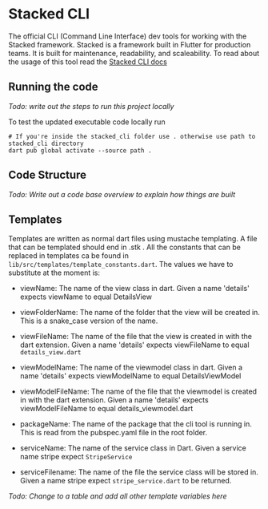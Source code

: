 # Stacked CLI

The official CLI (Command Line Interface) dev tools for working with the Stacked framework. Stacked is a framework built in Flutter for production teams. It is built for maintenance, readability, and scaleability. To read about the usage of this tool read the [Stacked CLI docs](https://stacked.filledstacks.com/docs/Ecosystem/stacked-cli/)

## Running the code

_Todo: write out the steps to run this project locally_

To test the updated executable code locally run 

```shell
# If you're inside the stacked_cli folder use . otherwise use path to stacked_cli directory
dart pub global activate --source path .
```

## Code Structure

_Todo: Write out a code base overview to explain how things are built_

## Templates

Templates are written as normal dart files using mustache templating. A file that can be templated should end in .stk . All the constants that can be replaced in templates ca be found in `lib/src/templates/template_constants.dart`. The values we have to substitute at the moment is:

- viewName: The name of the view class in dart. Given a name 'details' expects viewName to equal DetailsView

- viewFolderName: The name of the folder that the view will be created in. This is a snake_case version of the name.

- viewFileName: The name of the file that the view is created in with the dart extension. Given a name 'details' expects viewFileName to equal `details_view.dart`

- viewModelName: The name of the viewmodel class in dart. Given a name 'details' expects viewModelName to equal DetailsViewModel

- viewModelFileName: The name of the file that the viewmodel is created in with the dart extension. Given a name 'details' expects viewModelFileName to equal details_viewmodel.dart

- packageName: The name of the package that the cli tool is running in. This is read from the pubspec.yaml file in the root folder.

- serviceName: The name of the service class in Dart. Given a service name stripe expect `StripeService`

- serviceFilename: The name of the file the service class will be stored in. Given a name stripe expect `stripe_service.dart` to be returned.

_Todo: Change to a table and add all other template variables here_